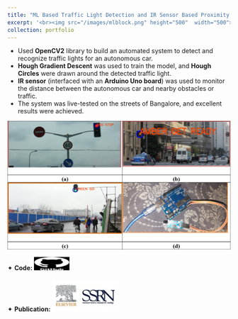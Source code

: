```yaml
---
title: "ML Based Traffic Light Detection and IR Sensor Based Proximity Sensing for Autonomous Cars"
excerpt: '<br><img src="/images/mlblock.png" height="500"  width="500">'
collection: portfolio
---
```


* Used **OpenCV2** library to build an automated system to detect and recognize traffic lights for an autonomous car.
* **Hough Gradient Descent** was used to train the model, and **Hough Circles** were drawn around the detected traffic light.
* **IR sensor** (interfaced with an **Arduino Uno board**) was used to monitor the distance between the autonomous car and nearby obstacles or traffic.
* The system was live-tested on the streets of Bangalore, and excellent results were achieved.

![block](/images/outputml.png)

<div class="flexcontainer">
  <div>
        <span>✦ <strong>Code:</strong></span> <a href="https://github.com/SudarshanaSRao/Python-and-its-applications-in-ML/tree/Traffic-light-detection-and-recognition" onclick="trackOutboundLink(this);">
      <img class="pulse" height="30px" src="/images/github-logo-git-hub-icon-with-text-on-white-and-black-background-free-vector.jpg" width="80px">
    </a>
  </div>
</div>
    
<div class="flexcontainer">
  <div>
        <span>✦ <strong>Publication:</strong></span> <a href="https://papers.ssrn.com/sol3/papers.cfm?abstract_id=3883931" onclick="trackOutboundLink(this);">
      <img class="pulse" height="70px" src="/images/download_SSRN.jpg" width="150px">
    </a>
  </div>
</div>
<style>
  .flexcontainer {
    display: flex;
    align-items: center;
    margin-bottom: 20px; /* Adjust the value as needed */
    }
@keyframes pulse {
  0% {
    transform: scale(1);
  }
  50% {
    transform: scale(1.1);
  }
  100% {
    transform: scale(1);
  }
}
.pulse {
  animation: pulse 2s infinite ease-in-out;
}
</style>

<!-- This is an item in your portfolio. It can be have images or nice text. If you name the file .md, it will be parsed as markdown. If you name the file .html, it will be parsed as HTML.  -->
